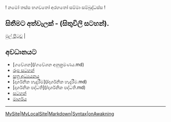 ! නමෝ තස්ස භගවතෝ අරහතෝ සම්මා සම්බුද්ධස්ස !
## සිතීමට අත්වැලක් - (සිතුවිලි සටහන්).

[මුල් පිටුව](/index.md) |

## අවධානයට

- [ගවේශන](/ගවේශන අනුක්‍රමණය.md)
- [රූප සටහන්](/GA/රූපසටහන්.md)
- [සූත්‍ර අධ්‍යයනය](/suttha/index.md)
- [දාර්ශනික හැදෑරීම](/දාර්ශනික හැදෑරීම.md)
- [දාර්ශනික පද්ධති](/දාර්ශනික පද්ධති.md)
- [සටහන්](/සටහන්.md)
- [මාර්ගය](/මාර්ගය.md)


------
[MySite](https://dharmashri.github.io/MySite/)|[MyLocalSite](https://dharmashri.github.io/MyLocalSite/)|[Markdown](https://guides.github.com/features/mastering-markdown/)|[Syntax](/r.md)|[onAwakning](http://buddhaspace.blogspot.com/search/label/On%20Awakening)
